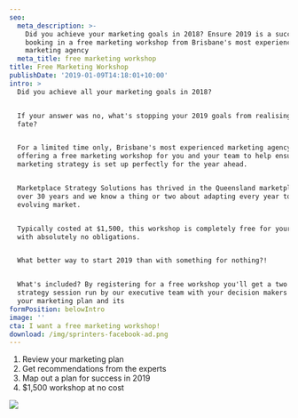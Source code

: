 ```yaml
---
seo:
  meta_description: >-
    Did you achieve your marketing goals in 2018? Ensure 2019 is a success by
    booking in a free marketing workshop from Brisbane's most experienced
    marketing agency
  meta_title: free marketing workshop
title: Free Marketing Workshop
publishDate: '2019-01-09T14:18:01+10:00'
intro: >
  Did you achieve all your marketing goals in 2018?


  If your answer was no, what's stopping your 2019 goals from realising the same
  fate?


  For a limited time only, Brisbane's most experienced marketing agency is
  offering a free marketing workshop for you and your team to help ensure your
  marketing strategy is set up perfectly for the year ahead.


  Marketplace Strategy Solutions has thrived in the Queensland marketplace for
  over 30 years and we know a thing or two about adapting every year to an
  evolving market.


  Typically costed at $1,500, this workshop is completely free for your team
  with absolutely no obligations.


  What better way to start 2019 than with something for nothing?! 


  What's included? By registering for a free workshop you'll get a two hour
  strategy session run by our executive team with your decision makers to review
  your marketing plan and its 
formPosition: belowIntro
image: ''
cta: I want a free marketing workshop!
download: /img/sprinters-facebook-ad.png
---
```

1. Review your marketing plan
2. Get recommendations from the experts
3. Map out a plan for success in 2019
4. $1,500 workshop at no cost

![](/img/sprinters-facebook-ad.png)
